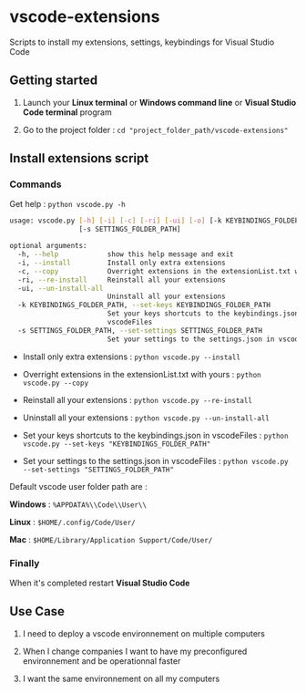 # vscode-extensions

Scripts to install my extensions, settings, keybindings for Visual Studio Code

## Getting started

1) Launch your **Linux terminal** or **Windows command line** or **Visual Studio Code terminal** program

2) Go to the project folder : `cd "project_folder_path/vscode-extensions"`

## Install extensions script

### Commands

Get help : `python vscode.py -h`

```bash
usage: vscode.py [-h] [-i] [-c] [-ri] [-ui] [-o] [-k KEYBINDINGS_FOLDER_PATH]
                 [-s SETTINGS_FOLDER_PATH]

optional arguments:
  -h, --help            show this help message and exit
  -i, --install         Install only extra extensions
  -c, --copy            Overright extensions in the extensionList.txt with yours
  -ri, --re-install     Reinstall all your extensions
  -ui, --un-install-all
                        Uninstall all your extensions
  -k KEYBINDINGS_FOLDER_PATH, --set-keys KEYBINDINGS_FOLDER_PATH
                        Set your keys shortcuts to the keybindings.json in
                        vscodeFiles
  -s SETTINGS_FOLDER_PATH, --set-settings SETTINGS_FOLDER_PATH
                        Set your settings to the settings.json in vscodeFiles
```

* Install only extra extensions : `python vscode.py --install`

* Overright extensions in the extensionList.txt with yours : `python vscode.py --copy`

* Reinstall all your extensions : `python vscode.py --re-install`

* Uninstall all your extensions : `python vscode.py --un-install-all`

* Set your keys shortcuts to the keybindings.json in vscodeFiles : `python vscode.py --set-keys "KEYBINDINGS_FOLDER_PATH"`

* Set your settings to the settings.json in vscodeFiles : `python vscode.py --set-settings "SETTINGS_FOLDER_PATH"`

Default vscode user folder path are :

**Windows** : `%APPDATA%\\Code\\User\\`

**Linux** : `$HOME/.config/Code/User/`

**Mac** : `$HOME/Library/Application Support/Code/User/`

### Finally

When it's completed restart **Visual Studio Code**

## Use Case

1) I need to deploy a vscode environnement on multiple computers

2) When I change companies I want to have my preconfigured environnement and be operationnal faster

3) I want the same environnement on all my computers
